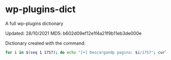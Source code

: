 # wp-plugins-dict
A full wp-plugins dictionary

Updated: 28/10/2021
MD5: b602d09ef12e1f4a21f9b11eb3de000e

Dictionary created with the command:

```sh
for i in $(seq 1 1757); do echo "[+] Descargandp pagina: $i/1757"; curl -s -X GET "https://github.com/orgs/wp-plugins/repositories?page=$i" | html2text | grep "\* \*\*\*\*" | awk '{print $3}' >> wp-plugins.txt; done
```
